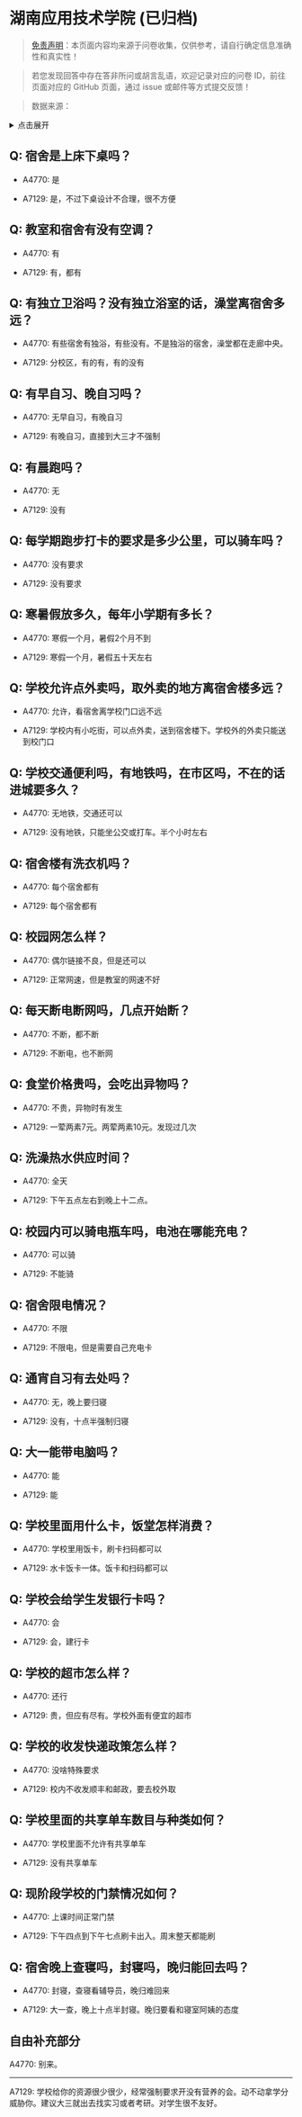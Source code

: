 # 湖南应用技术学院 (已归档)

> [免责声明](https://colleges.chat/#_3)：本页面内容均来源于问卷收集，仅供参考，请自行确定信息准确性和真实性！

> 若您发现回答中存在答非所问或胡言乱语，欢迎记录对应的问卷 ID，前往页面对应的 GitHub 页面，通过 issue 或邮件等方式提交反馈！

> 数据来源：

<details><summary>点击展开</summary>
<ul>
<li>A4770: 1468348449@qq.com (2022 年 06 月)</li>
<li>A7129: 匿名 (2022 年 06 月)</li>
</ul>
</details>

## Q: 宿舍是上床下桌吗？

- A4770: 是

- A7129: 是，不过下桌设计不合理，很不方便

## Q: 教室和宿舍有没有空调？

- A4770: 有

- A7129: 有，都有

## Q: 有独立卫浴吗？没有独立浴室的话，澡堂离宿舍多远？

- A4770: 有些宿舍有独浴，有些没有。不是独浴的宿舍，澡堂都在走廊中央。

- A7129: 分校区，有的有，有的没有

## Q: 有早自习、晚自习吗？

- A4770: 无早自习，有晚自习

- A7129: 有晚自习，直接到大三才不强制

## Q: 有晨跑吗？

- A4770: 无

- A7129: 没有

## Q: 每学期跑步打卡的要求是多少公里，可以骑车吗？

- A4770: 没有要求

- A7129: 没有要求

## Q: 寒暑假放多久，每年小学期有多长？

- A4770: 寒假一个月，暑假2个月不到

- A7129: 寒假一个月，暑假五十天左右

## Q: 学校允许点外卖吗，取外卖的地方离宿舍楼多远？

- A4770: 允许，看宿舍离学校门口远不远

- A7129: 学校内有小吃街，可以点外卖，送到宿舍楼下。学校外的外卖只能送到校门口

## Q: 学校交通便利吗，有地铁吗，在市区吗，不在的话进城要多久？

- A4770: 无地铁，交通还可以

- A7129: 没有地铁，只能坐公交或打车。半个小时左右

## Q: 宿舍楼有洗衣机吗？

- A4770: 每个宿舍都有

- A7129: 每个宿舍都有

## Q: 校园网怎么样？

- A4770: 偶尔链接不良，但是还可以

- A7129: 正常网速，但是教室的网速不好

## Q: 每天断电断网吗，几点开始断？

- A4770: 不断，都不断

- A7129: 不断电，也不断网

## Q: 食堂价格贵吗，会吃出异物吗？

- A4770: 不贵，异物时有发生

- A7129: 一荤两素7元。两荤两素10元。发现过几次

## Q: 洗澡热水供应时间？

- A4770: 全天

- A7129: 下午五点左右到晚上十二点。

## Q: 校园内可以骑电瓶车吗，电池在哪能充电？

- A4770: 可以骑

- A7129: 不能骑

## Q: 宿舍限电情况？

- A4770: 不限

- A7129: 不限电，但是需要自己充电卡

## Q: 通宵自习有去处吗？

- A4770: 无，晚上要归寝

- A7129: 没有，十点半强制归寝

## Q: 大一能带电脑吗？

- A4770: 能

- A7129: 能

## Q: 学校里面用什么卡，饭堂怎样消费？

- A4770: 学校里用饭卡，刷卡扫码都可以

- A7129: 水卡饭卡一体。饭卡和扫码都可以

## Q: 学校会给学生发银行卡吗？

- A4770: 会

- A7129: 会，建行卡

## Q: 学校的超市怎么样？

- A4770: 还行

- A7129: 贵，但应有尽有。学校外面有便宜的超市

## Q: 学校的收发快递政策怎么样？

- A4770: 没啥特殊要求

- A7129: 校内不收发顺丰和邮政，要去校外取

## Q: 学校里面的共享单车数目与种类如何？

- A4770: 学校里面不允许有共享单车

- A7129: 没有共享单车

## Q: 现阶段学校的门禁情况如何？

- A4770: 上课时间正常门禁

- A7129: 下午四点到下午七点刷卡出入。周末整天都能刷

## Q: 宿舍晚上查寝吗，封寝吗，晚归能回去吗？

- A4770: 封寝，查寝看辅导员，晚归难回来

- A7129: 大一查，晚上十点半封寝。晚归要看和寝室阿姨的态度

## 自由补充部分

A4770: 别来。

***

A7129: 学校给你的资源很少很少，经常强制要求开没有营养的会。动不动拿学分威胁你。建议大三就出去找实习或者考研。对学生很不友好。